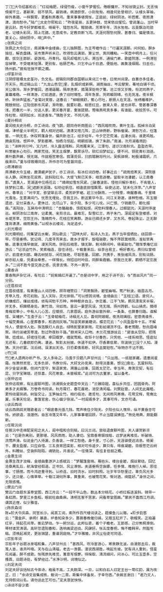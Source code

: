 <!-- { "loadSidebar": true } -->
    丁汀大令绍基和云：“红绽梅肥，绿侵竹瘦，小窗午梦惺忪。倦眼慵开，不知妆镜尘封。无言悄傍阑干立，甚新来、弱不禁风。最销魂，病酒恹恹，小别匆匆。相逢何处曾相识，认楼头翠袖，柳外青骢。一样飘零，更番秋燕春鸿。重来事事堪惆怅，正庭前、绿树阴浓。听芭蕉、夜雨潇潇，滴向愁中。”陆广太史尔熙和云：“昨夜星辰，五更钟鼓，觉来依旧惺忪。曾说蓬山，当时早是云封。而今好梦都难觅，倚阑干、错怨东风。黯销魂，芳草年年，流水匆匆。云英飘泊司勋老，记楼头彩凤，陌上花骢。无意成书，定教目断飞鸿。天涯何限愁何限，甚春归、偏是情浓。莫关心，绿树阴中，啼声中。”
    ○张佩之词
    张佩之大令应兰，南湖集中金缕曲，乞儿独醉图，为王芩塘作云：“行遍天涯脚。问何如、醉乡独往，解衣盘礴。吴市箫声听未已，吹得愁云满郭。算尘世、真同糟粕。一笑壶中明月上，任兴酣、拔剑王郎斫。姿游戏，丹青托。临风却唱贫儿乐。溯当年、通侯门弟，歌姬院落，一例清狂容掉臂，不受嗟来轻薄。更别有、枯肠芒角。只乞中山千日酒，便抵他、画象凌烟阁。归去也，扬州鹤。”颇有狂放不羁之概。
    ○缪荃孙词
    江阴缪筱珊太史荃孙，负文名。尝辑刻同郡自国朝以来词三十卷，曰常州词录。自蓍亦多佳者。齐天乐，雨过锡山云：“九龙山色空里，乱烟织成新暝。湖雨抽丝，岑云擘絮，蓦地白铺千顷。天公做冷。渐乡梦催回，酒潮逼醒。隔岸渔家，菰蒲深处响グ箸。沧江惊又岁晚，衔泥同燕子，巢幕难稳。一样清游，灯前酒底，换了旧时情性。凋年急景。凭转瞬阴晴，也无凭准。夜半枫桥，听钟声猛省。”金菊对芙蓉，送春云：“柳眼微舒，蕉心尽吐，断肠人在天涯。怅绣幡难护，羯鼓频挝。辽阳信断东风紧，渐吹散、鬓雾衫霞。相思红豆，嵌来入骨，是也非耶。管甚春深春浅，把春光一半，分送人家。更买春开宴，重拨琵琶。莺嗔燕咤真多事，有谁能、收拾芳华。可怜杜牧，绿阴如水，尚逐香车。”情胜于文，不同凡艳。
    ○夏孙桐词
    夏闰枝太史孙桐，亦工诗词。夜飞鹊，题同舟听雨图云：“西风暗吹雨，黄叶生连。孤棹冷泊吴烟。津桥星火半明灭，羁人相对迟眠。潇潇又喧几阵，正山钟搀断，野柝催阑。清愁万点，任篷窗、一晌无言。休叹转蓬身世，偏共卧沧江，经岁经年。今夕茫茫荒浦，云凄水阔，谁更鸣舷。拥衾剪烛，想芦中、梦影都寒。怕栖乌惊起，明朝揽镜，换了朱颜。”南浦，次月湖看雨韵云：“泽畔共行吟，又几时，冷入露连残粉。风雨雁来天，江潭句、遥识汉南秋讯。盈盈衣带，料常被乡心句引。两家荒径。笑无主烟萝，飘零诉尽。软红旧梦如尘，便不问、铜驼青衫泪迸。黄叶数声蝉，恨无端、作就梧宫寒信。菰蒲觅侣，只鸥鹭酬将吟兴。吴枫驿暝，盼极浦霜帆，爪痕来印。”夏与缪筱珊同邑，所作亦可为笙磐同音。
    ○蒋溥卿词
    蒋溥卿大令玉棱，鹿潭鹾尹犹子，亦工诗词，有冰红词四卷。好事近云：“疏雨焙茶天，深院昼长人静。闲煞坐花双燕，说斜阳红冷。大堤飞絮已天多，相思逐梗。留取半池凄碧，认江南春影。”虞美人，芜湖道中见杨花云：“晴绵如雪东风紧。破春波影。怪他只解扑青衫，不肯替人，扶梦到江南。溟遮断天涯路，似劝征帆住。相逢底田惜飘零。纵使沾泥，犹未化浮萍。”八声甘州，春草云：“衬平芜、弥望翠云凉，柔芳妒罗裙。趁三分酥雨，一分残雪，唤醒春魂。千里晴光澹沲，生意满间门。忧思无埋处，念我王孙。断送繁华今古，问江关渺邈，谁种愁根。吊玉钿遗迹，定付采香人。更休过、北邙山下，背夕阳、多少可儿坟。兴亡恨、ウ销磨尽，都化烟痕。”高阳台，玉屏舟中清明云：“杏酪融香，饧胶粘恨，闲愁料理春人。过眼韶光，天涯时序逡巡。柳阴浓似江南岸，记柔荑、亲剪凉云。最难忘，梨雪红兰，燕子朱门。深闺定有登楼感，对长堤芳草，空怨王孙。落魄而今，花枝应笑离群。游丝已碍还乡梦，又东风、卷起珠尘。正无聊篷背潇潇，细雨黄昏。”以视水云楼词，洵足追步。
    ○刘光珊词
    刘光珊明经，同集望云水榭，洞仙歌云：“园林大好，有诗人为主。燕子当年借栖处。绕回廓一带，尽是垂杨，犹记得、几度寻芳来去。故乡才握手，旋唱骊歌，悔不萍踪莫相聚。准拟举离觞，底事无情早做就、漫天风雨。拼别后相思，镇无聊，剩冷醉间吟，倚阑敲句。”赠恽季庵忆旧游云：“记凉迫竹外，笑索梅连，容住诗狂。十载重来后，纵亭台易主，畅好春光。燕归似曾相识，前度老刘郎。瞰古树犹存，闲花独艳，尽彀思量。回廊。共携手，羡张绪风流，别有词肠。柳亦如人瘦，凭柔丝牵惹，一样情长。待招旧时吟侣，同醉紫霞觞。奈我已无家，羁栖不定忘故乡。”二词不胜今昔交游之感，抚景言情，不外一真字。
    ○粟香诗
    粟香陶庐杂忆诗，有句云：“姹紫嫣红开遍了。”亦是词中字，用之于诗不合，与“雨丝风片”同一分别。
    ○庄眉叔词
    庄眉叔缙度，有黄雁山人词四卷。顾帘塘赞曰：“洞箫飘扬，碧笙幽咽。莺ㄕ秋波，蛾眉古月。芳草入性，奇花初胎。玉人天际，灵光徘徊。”可以想其词境。金缕曲云：“玉柱语。是何人、织缣成匹，缫丝成缕。侬有闲愁千万种，种种都非自主。休恋着、江干飞絮。羁凤漂鸾天半唳，并无多、枳棘栖身处。黄竹泪，冷如雨。昙云一霎罡风误。凭无端、扬州跨鹤，仙山骑虎。摘得青梅双蒂小，中有人儿心苦。应蹙损、几家眉妩。庭外游丝窗外柳，一条条、也算春归路。谁解惜，采幡护。”生查子云：“玉骨赋梅花，诗稿无人见。喜伺阿娘眠，夜洗琉璃砚。密意倩谁传，十幅焚黄绢。心里葬春多，和酒同灰咽。”陆容芙卿巢睫词，蝶恋花云：“小凤盈盈年十五。不解怜人，便是怜人处。珠箔飘灯人自去。绿杨影里家家雨。花影如潮流不住。春老莺酣，愁向眉峰聚。待约湔裙芳草渡。愁过昨夜秋千路。”颇肖宋人口吻。木兰花慢游丝云：“是谁从空际，把残锦、捻成丝。好绾住花魂，牵回蝶梦，缠就莺痴。收将十分春色，只凭他、一缕系相思。怪底似无还有，几番欲即仍离。凄迷。絮影太纷披。休道不如伊。尽香篆低萦，帘波徐，没个人知。漫猜。天孙织罢。浣云绡、误漾出天池。只恐柔情易断，好风且莫轻吹。”咏物亦不沾不脱。
    ○竹词
    竹老人遗两孙析产书，文人多咏之。马澹于汾题八声甘州云：“只丛残、一纸抵家藏。遗墨阅星霜。怅萧然贫官，无多负郭，书券分将。大好文孙竞爽，耐得淡齑黄。想见南北，瓦屋斜阳。并少金留谀幕，但闭门苦守，絮语家常。溯蓬山旧事，回首太茫茫。幸当年、青莲交契，有后昆、只字宝琳琅。还惊喜，风花寒食，未替椒浆。”此词可为古董家，留以备考。
    ○张仲远词
    张仲远观察，有比屋联吟图，浓湘佩女史题壶中天云：“兰姨琼姐，喜仙乡共住，团圆骨肉。阿弟多才夫婿雅，万卷奇书同读。秋月霄灯，春花晨艳，消受清闲福。刘樊赵管，人间无此雍睦。更怜绕屋扶疏，树皆交让，玉笋抽业竹。相约临池，邀觅句、无间雨风寒燠。花萼交辉，鸳鸯比翼，乐事天伦足。重篷官舍，伤心偏少徐淑。”一时闺阁多才，其事可传，文亦可诵。
    ○谈云西词
    谈云西鹧鸪天赠歌者云：“眼底春光值几钱。莺声唤住夕阳天。夕阳也似人憔悴，纵不黄昏亦可怜。娇欲语，泪潜然。自言冷落又年年。儿家事事堪回顾，不止当筵误拂弦。”煞处用典，颇能翻新。
    ○任筱沅词
    任筱沅中丞继配吴宛之夫人，闺中唱和合刻稿，曰沅兰词。尝绘退食联吟图，夫人谱贺新凉云：“已是伤离别。更那堪、风风雨雨，助人凄切。宝鼎香寒银烛暗，远梦迷离难觅。听破晓、流莺声滑。似说金门人待漏，负香衾、一样工愁绝。身千里，寸心折。天涯驿使迟消息。倚阑干、腰支盈握，只应自惜。三五良宵团栾影，相对可怜遥夕。算只有、啼痕凝碧。目极苍茫云树外，料鞭丝、空袅斜阳陌。魂销处，共谁说。”一往情深，有往复低徊之概。
    ○金惠生词
    金惠生茂才汝梅，金缕曲重游沪上感赋云：“梦醒篷窗晓。蓦抬头、楼台金碧，烟丝萦绕。回忆沧桑离乱后，航海曾经假道。正书剑、风尘潦倒。夹道垂杨空袅娜，任多情、难挽行人棹。思往事，寸肠搅。而今鸿迹重寻到。认桥连、旧时流水，旧时斜照。壮岁年华愁里过，辜负风光多少。还只是、心情草草。十载江湖何所事，算重来、也被莺花笑。惭对酒，绮筵好。”身世之间，无限感慨。
    ○樊云门词
    樊云门自题东溪草堂图，西江月云：“一段不平山色，数丛本分桃花。小桥红板逐溪斜。锦带一条虹跨。梦里江乡鱼稻，眼前杜曲桑麻。清明无客不思家。闲看草堂图画。”蒙夙不喜西江月调，谓其近俚，似少雅音。
    ○陈庆森词
    陈★阶大令庆森，同官长沙。闻其工词，索所作百尺楼词读之，题摸鱼儿以赠。★阶步韵答云：“蔼金庐、承明亻暴直，垆香知染多少。蔷薇春晚催归骑，又报玉缸开了。欹帽笑。正拍遍红牙，待起花间草。衡云梦绕。乍一舸分巡，此邦仙吏，着个子瞻老。王郎感，己分焦桐潦倒。琴材谁赏清调。高轩忽遗阳春和，逸响画梁还绕。风肆好。怅五度春明，悔不瞻韩早。然脂写稿。须唤起湘灵，更张锦瑟，重谱洞庭晓。”才华雅赡，非风尘俗吏可同语。
    ○宗彭年词
    宗彭年子谷题冰泉唱和集，八声甘州云：“甚西风、吹冷宦游心，寒泉静无波。自漫郎去后，裁笺人杳，谁共吟哦。天与在山清福，老去一渔蓑。漫说西湖胜，唤起东坡。犹有诗人重到，怪蛮花阅遍，醉不成歌。怅残原先难觅，蓍意写烟萝。待掬取、清流细问，问冰心、可比玉壶多。空搔首、旧题诗处，有梦经过。”水净沙明，词境似之。
    ○刘定夫词
    刘定夫好谈括帖古今体诗，格虽不高，工夫颇深。一日，以和白石人曰定王台一萼红韵，属为改正，曰：“余诗文皆集成帙，载词一二首，斯集中体备矣，子幸勿吝。”余婉言谢曰：“君乃文人，无待假词以名，请勿谈此艺可也。”定夫意犹怏怏。
    ○诗词不容少紊
